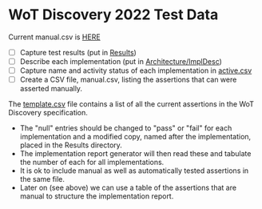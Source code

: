 # WoT Discovery 2022 Test Data 
Current manual.csv is [HERE](https://github.com/w3c/wot-discovery/blob/main/testing/manual.csv)

- [ ] Capture test results (put in [Results](Results/README.md))
- [ ] Describe each implementation (put in [Architecture/ImplDesc](../Architecture/ImplDescs))
- [ ] Capture name and activity status of each implementation in [active.csv](active.csv)
- [ ] Create a CSV file, manual.csv, listing the assertions that can were asserted manually.

The [template.csv](template.csv) file contains a list of all the current assertions in 
the WoT Discovery specification.  
* The "null" entries should be changed to "pass" or "fail" for each
  implementation and a modified copy, named after the implementation, placed in the 
  Results directory.  
* The implementation report generator will then read these and tabulate
  the number of each for all implementations.  
* It is ok to include manual as well as automatically tested assertions in the same file.  
* Later on (see above) we can use a table of the assertions that are manual to structure the 
  implementation report.
